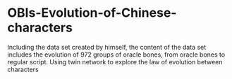 # OBIs-Evolution-of-Chinese-characters
Including the data set created by himself, the content of the data set includes the evolution of 972 groups of oracle bones, from oracle bones to regular script. Using twin network to explore the law of evolution between characters
